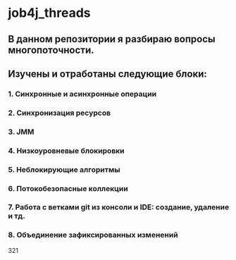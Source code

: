 # job4j_threads

## В данном репозитории я разбираю вопросы многопоточности.

## Изучены и отработаны следующие блоки:

### 1. Синхронные и асинхронные операции
### 2. Синхронизация ресурсов
### 3. JMM
### 4. Низкоуровневые блокировки
### 5. Неблокирующие алгоритмы
### 6. Потокобезопасные коллекции
### 7. Работа с ветками git из консоли и IDE: создание, удаление и тд.
### 8. Объединение зафиксированных изменений
321